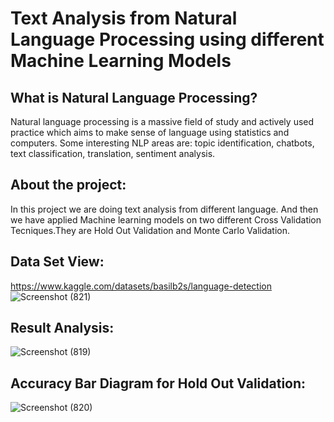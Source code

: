 # Text Analysis from Natural Language Processing using different Machine Learning Models


## What is Natural Language Processing?
Natural language processing is a massive field of study and actively used practice which aims to make sense of language using statistics and computers. Some interesting NLP areas  are: topic identification, chatbots, text classification, translation, sentiment analysis.

## About the project:
In this project we are doing text analysis from different language. And then we have applied Machine learning models on two different Cross Validation Tecniques.They are Hold Out Validation and Monte Carlo Validation.

## Data Set View:
 https://www.kaggle.com/datasets/basilb2s/language-detection
![Screenshot (821)](https://github.com/Sadiatumpa60/NLP/assets/131945108/e170937f-00aa-449e-8770-86760a1962f8)

## Result Analysis:
![Screenshot (819)](https://github.com/Sadiatumpa60/NLP/assets/131945108/023ed0f8-eb23-4dfc-b582-db4e674051c6)

## Accuracy Bar Diagram for Hold Out Validation:
![Screenshot (820)](https://github.com/Sadiatumpa60/NLP/assets/131945108/6314b7cd-0a2c-4f52-b2f8-8f1bc88ad36a)











